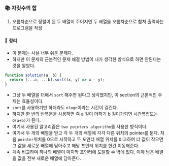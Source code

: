 ### 📚 자릿수의 합
1. 오름차순으로 정렬이 된 두 배열이 주어지면 두 배열을 오름차순으로 합쳐 출력하는 프로그램을 작성

#### 🎯 정리
- 이 문제는 사실 너무 쉬운 문제다.
- 하지만 이 문제의 근본적인 문제 해결 방법이 내가 생각한 방식으로 하면 안된다는 것을 알았다.

```js
function solution(a, b) {
  return [...a, ...b].sort((x, y) => x - y);
}
```

- 그냥 두 배열을 더해서 `sort` 해주면 된다고 생각했지만, 이 section의 근본적인 주제는 효율성이다.
- `sort`를 사용하기만 하더라도 `nlogn`이라는 시간이 걸린다.
- 하지만 한 번의 반복문을 사용하면 즉 a 길이 더하기 b 길이가되면 시간복잡도는 `O(a+b)`가 된다.
- 여기서 사용된 알고리즘은 `two pointers algorithm`를 사용한 방식이다.
- 여기서 두 개의 배열을 받고 각 두 개의 배열에 각각 다른 위치의 pointer를 둔다. 처음 `pointer`위치를 0으로 시작하고 두 포인터 배열 위치를 비교하여 더 값이 작으면 그 값을 새로운 배열에 담아주고 해당 포인터 위치를 한칸 이동해준다.
- 계속 비교하며 하나의 배열이 마지막 포인터에 도달할 수 밖에 없다. 이제 남은 배열을 값을 전부 새로운 배열에 담아준다. 